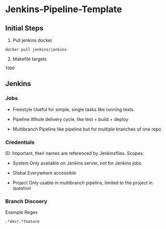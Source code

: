 # Jenkins-Pipeline-Template

## Initial Steps
1. Pull jenkins docker
```
docker pull jenkins/jenkins
```

2. Makefile targets
```
TODO
```

## Jenkins

### Jobs
* Freestyle
    Useful for simple, single tasks like running tests.

* Pipeline
    Whole delivery cycle, like test + build + deploy

* Multibranch Pipeline
    like pipeline but for multiple branches of one repo

### Credentials
ID:
    Important, their names are referenced by Jenkinsfiles.
Scopes:
* System
    Only available on Jenkins server, not for Jenkins jobs.

* Global
    Everywhere accessible

* Project
    Only usable in multibranch pipelins, limited to the project in question

### Branch Discoery
Example Regex
```
.*dev|.*feature
```


